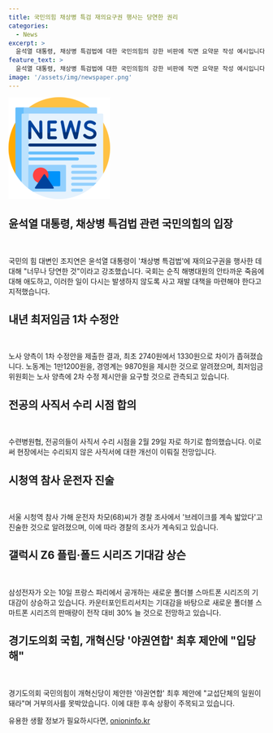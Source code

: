 ```yaml
---
title: 국민의힘 채상병 특검 재의요구권 행사는 당연한 권리
categories:
  - News
excerpt: >
  윤석열 대통령, 채상병 특검법에 대한 국민의힘의 강한 비판에 직면 요약문 작성 예시입니다. 윤석열 대통령의 채상병 특검법에 대한 재의요구권 행사에 대한 국민의힘의 강력한 비판. 노동계와 경영계 간의 내년 최저임금에 대한 논의, 수련병원 전공의들의 사직 요구에 대한 협의, 시청역 참사 운전자의 진술, 그리고 삼성전자의 새로운 폴더블 스마트폰 시리즈를 향한 기대감 등 다양한 이슈들이 두각을 나타내고 있다.
feature_text: >
  윤석열 대통령, 채상병 특검법에 대한 국민의힘의 강한 비판에 직면 요약문 작성 예시입니다. 윤석열 대통령의 채상병 특검법에 대한 재의요구권 행사에 대한 국민의힘의 강력한 비판. 노동계와 경영계 간의 내년 최저임금에 대한 논의, 수련병원 전공의들의 사직 요구에 대한 협의, 시청역 참사 운전자의 진술, 그리고 삼성전자의 새로운 폴더블 스마트폰 시리즈를 향한 기대감 등 다양한 이슈들이 두각을 나타내고 있다.
image: '/assets/img/newspaper.png'
---
```


<p><img src="/assets/img/newspaper.png" alt="kimp 속보" /></p>

<h2 data-ke-size="size26">윤석열 대통령, 채상병 특검법 관련 국민의힘의 입장</h2>

<p data-ke-size="size16">&nbsp;</p>

<p>국민의 힘 대변인 조지연은 윤석열 대통령이 '채상병 특검법'에 재의요구권을 행사한 데 대해 "너무나 당연한 것"이라고 강조했습니다. 국회는 순직 해병대원의 안타까운 죽음에 대해 애도하고, 이러한 일이 다시는 발생하지 않도록 사고 재발 대책을 마련해야 한다고 지적했습니다.</p>

<h2 data-ke-size="size24">내년 최저임금 1차 수정안</h2>

<p data-ke-size="size16">&nbsp;</p>

<p>노사 양측이 1차 수정안을 제출한 결과, 최초 2740원에서 1330원으로 차이가 좁혀졌습니다. 노동계는 1만1200원을, 경영계는 9870원을 제시한 것으로 알려졌으며, 최저임금위원회는 노사 양측에 2차 수정 제시안을 요구할 것으로 관측되고 있습니다.</p>

<h2 data-ke-size="size24">전공의 사직서 수리 시점 합의</h2>

<p data-ke-size="size16">&nbsp;</p>

<p>수련병원협, 전공의들이 사직서 수리 시점을 2월 29일 자로 하기로 합의했습니다. 이로써 현장에서는 수리되지 않은 사직서에 대한 개선이 이뤄질 전망입니다.</p>

<h2 data-ke-size="size24">시청역 참사 운전자 진술</h2>

<p data-ke-size="size16">&nbsp;</p>

<p>서울 시청역 참사 가해 운전자 차모(68)씨가 경찰 조사에서 '브레이크를 계속 밟았다'고 진술한 것으로 알려졌으며, 이에 따라 경찰의 조사가 계속되고 있습니다.</p>

<h2 data-ke-size="size24">갤럭시 Z6 플립·폴드 시리즈 기대감 상슨</h2>

<p data-ke-size="size16">&nbsp;</p>

<p>삼성전자가 오는 10일 프랑스 파리에서 공개하는 새로운 폴더블 스마트폰 시리즈의 기대감이 상승하고 있습니다. 카운터포인트리서치는 기대감을 바탕으로 새로운 폴더블 스마트폰 시리즈의 판매량이 전작 대비 30% 늘 것으로 전망하고 있습니다.</p>

<h2 data-ke-size="size24">경기도의회 국힘, 개혁신당 '야권연합' 최후 제안에 "입당해"</h2>

<p data-ke-size="size16">&nbsp;</p>

<p>경기도의회 국민의힘이 개혁신당이 제안한 '야권연합' 최후 제안에 "교섭단체의 일원이 돼라"며 거부의사를 못박았습니다. 이에 대한 후속 상황이 주목되고 있습니다.</p>
유용한 생활 정보가 필요하시다면, <a href="https://onioninfo.kr" rel="dofollow">onioninfo.kr</a>


